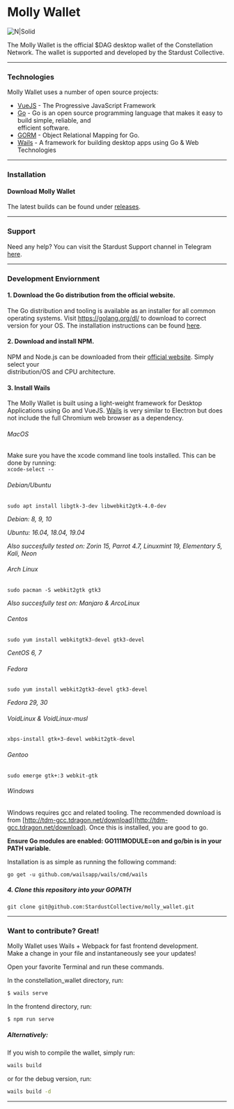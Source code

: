 # Molly Wallet  
  
![N|Solid](https://i.ibb.co/qRK8Cj9/mollywallet.png)
  
The Molly Wallet is the official $DAG desktop wallet of the Constellation Network. The wallet is supported and developed by the Stardust Collective.
  
---  

### Technologies  
  
Molly Wallet uses a number of open source projects:  
  
* [VueJS](https://vuejs.org) - The Progressive JavaScript Framework  
* [Go](https://golang.org) - Go is an open source programming language that makes it easy to build simple, reliable, and  
efficient software.  
* [GORM](https://gorm.io) - Object Relational Mapping for Go.  
* [Wails](https://wails.app/) - A framework for building desktop apps using Go & Web Technologies  

---    

### Installation  
  
#### Download Molly Wallet  
The latest builds can be found under [releases](https://github.com/StardustCollective/molly_wallet/releases).  
  
---  
  
### Support
Need any help? You can visit the Stardust Support channel in Telegram [here](https://t.me/StardustSupport).

---  

### Development Enviornment  
  
#### 1. Download the Go distribution from the official website.  
  
The Go distribution and tooling is available as an installer for all common operating systems. Visit <https://golang.org/dl/> to download to correct version for your OS. The installation instructions can be found
[here](https://golang.org/doc/install).  
  
#### 2. Download and install NPM.  
  
NPM and Node.js can be downloaded from their [official website](https://nodejs.org/en/download/). Simply select your  
distribution/OS and CPU architecture.  
  
#### 3. Install Wails  
  
The Molly Wallet is built using a light-weight framework for Desktop Applications using Go and VueJS. [Wails](https://github.com/wailsapp/wails) is very similar to Electron but does not include the full Chromium web browser as a dependency.  
  
  
###### MacOS  
  
Make sure you have the xcode command line tools installed. This can be done by running:  
`xcode-select --`  
  

###### Debian/Ubuntu  
  
`sudo apt install libgtk-3-dev libwebkit2gtk-4.0-dev`  
  
_Debian: 8, 9, 10_  
  
_Ubuntu: 16.04, 18.04, 19.04_  
  
_Also succesfully tested on: Zorin 15, Parrot 4.7, Linuxmint 19, Elementary 5, Kali, Neon_  
  
###### Arch Linux  
  
`sudo pacman -S webkit2gtk gtk3`  
  
_Also succesfully test on: Manjaro & ArcoLinux_  
  
###### Centos  
  
`sudo yum install webkitgtk3-devel gtk3-devel`  
  
_CentOS 6, 7_  
  
###### Fedora  
  
`sudo yum install webkit2gtk3-devel gtk3-devel`  
  
_Fedora 29, 30_  
  
###### VoidLinux & VoidLinux-musl  
  
`xbps-install gtk+3-devel webkit2gtk-devel`  
  
###### Gentoo  
  
`sudo emerge gtk+:3 webkit-gtk`  
  
###### Windows  
  
Windows requires gcc and related tooling. The recommended download is from [http://tdm-gcc.tdragon.net/download](http://tdm-gcc.tdragon.net/download). Once this is installed, you are good to go.  
  

  
**Ensure Go modules are enabled: GO111MODULE=on and go/bin is in your PATH variable.**  
  
Installation is as simple as running the following command:  
  
`go get -u github.com/wailsapp/wails/cmd/wails`  
  
  
##### 4. Clone this repository into your GOPATH  
  
`git clone git@github.com:StardustCollective/molly_wallet.git`  

---

### Want to contribute? Great!  
  
  
Molly Wallet uses Wails + Webpack for fast frontend development.  
Make a change in your file and instantaneously see your updates!  
  
Open your favorite Terminal and run these commands.  
  
In the constellation_wallet directory, run:  
```sh  
$ wails serve  
```  
  
In the frontend directory, run:  
```sh  
$ npm run serve  
```  
  
##### Alternatively:  
If you wish to compile the wallet, simply run:  
```sh  
wails build  
```  
or for the debug version, run:  
```sh  
wails build -d  
```  

---
